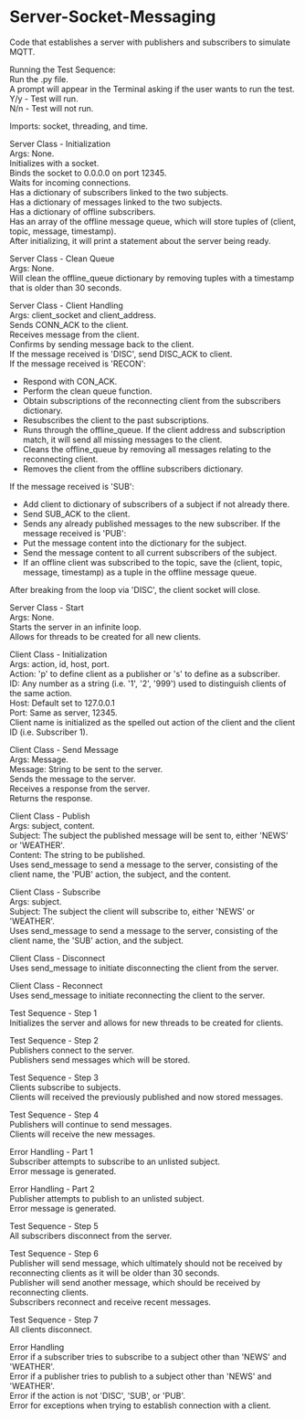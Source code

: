 # Server-Socket-Messaging
Code that establishes a server with publishers and subscribers to simulate MQTT.

Running the Test Sequence: \
Run the .py file. \
A prompt will appear in the Terminal asking if the user wants to run the test. \
Y/y - Test will run. \
N/n - Test will not run.

Imports: socket, threading, and time.

Server Class - Initialization \
Args: None. \
Initializes with a socket. \
Binds the socket to 0.0.0.0 on port 12345. \
Waits for incoming connections. \
Has a dictionary of subscribers linked to the two subjects. \
Has a dictionary of messages linked to the two subjects. \
Has a dictionary of offline subscribers. \
Has an array of the offline message queue, which will store tuples of (client, topic, message, timestamp). \
After initializing, it will print a statement about the server being ready.

Server Class - Clean Queue \
Args: None. \
Will clean the offline_queue dictionary by removing tuples with a timestamp that is older than 30 seconds.

Server Class - Client Handling \
Args: client_socket and client_address. \
Sends CONN_ACK to the client. \
Receives message from the client. \
Confirms by sending message back to the client. \
If the message received is 'DISC', send DISC_ACK to client. \
If the message received is 'RECON':
- Respond with CON_ACK.
- Perform the clean queue function.
- Obtain subscriptions of the reconnecting client from the subscribers dictionary.
- Resubscribes the client to the past subscriptions.
- Runs through the offline_queue. If the client address and subscription match, it will send all missing messages to the client.
- Cleans the offline_queue by removing all messages relating to the reconnecting client.
- Removes the client from the offline subscribers dictionary.

If the message received is 'SUB':
- Add client to dictionary of subscribers of a subject if not already there.
- Send SUB_ACK to the client.
- Sends any already published messages to the new subscriber.
If the message received is 'PUB':
- Put the message content into the dictionary for the subject.
- Send the message content to all current subscribers of the subject.
- If an offline client was subscribed to the topic, save the (client, topic, message, timestamp) as a tuple in the offline message queue.

After breaking from the loop via 'DISC', the client socket will close.

Server Class - Start \
Args: None. \
Starts the server in an infinite loop. \
Allows for threads to be created for all new clients.

Client Class - Initialization \
Args: action, id, host, port. \
Action: 'p' to define client as a publisher or 's' to define as a subscriber. \
ID: Any number as a string (i.e. '1', '2', '999') used to distinguish clients of the same action. \
Host: Default set to 127.0.0.1 \
Port: Same as server, 12345. \
Client name is initialized as the spelled out action of the client and the client ID (i.e. Subscriber 1).

Client Class - Send Message \
Args: Message. \
Message: String to be sent to the server. \
Sends the message to the server. \
Receives a response from the server. \
Returns the response.

Client Class - Publish \
Args: subject, content. \
Subject: The subject the published message will be sent to, either 'NEWS' or 'WEATHER'. \
Content: The string to be published. \
Uses send_message to send a message to the server, consisting of the client name, the 'PUB' action, the subject, and the content.

Client Class - Subscribe \
Args: subject. \
Subject: The subject the client will subscribe to, either 'NEWS' or 'WEATHER'. \
Uses send_message to send a message to the server, consisting of the client name, the 'SUB' action, and the subject.

Client Class - Disconnect \
Uses send_message to initiate disconnecting the client from the server.

Client Class - Reconnect \
Uses send_message to initiate reconnecting the client to the server.

Test Sequence - Step 1 \
Initializes the server and allows for new threads to be created for clients.

Test Sequence - Step 2 \
Publishers connect to the server. \
Publishers send messages which will be stored.

Test Sequence - Step 3 \
Clients subscribe to subjects. \
Clients will received the previously published and now stored messages.

Test Sequence - Step 4 \
Publishers will continue to send messages. \
Clients will receive the new messages.

Error Handling - Part 1 \
Subscriber attempts to subscribe to an unlisted subject. \
Error message is generated.

Error Handling - Part 2 \
Publisher attempts to publish to an unlisted subject. \
Error message is generated.

Test Sequence - Step 5 \
All subscribers disconnect from the server.

Test Sequence - Step 6 \
Publisher will send message, which ultimately should not be received by reconnecting clients as it will be older than 30 seconds. \
Publisher will send another message, which should be received by reconnecting clients. \
Subscribers reconnect and receive recent messages.

Test Sequence - Step 7 \
All clients disconnect.

Error Handling \
Error if a subscriber tries to subscribe to a subject other than 'NEWS' and 'WEATHER'. \
Error if a publisher tries to publish to a subject other than 'NEWS' and 'WEATHER'. \
Error if the action is not 'DISC', 'SUB', or 'PUB'. \
Error for exceptions when trying to establish connection with a client.
